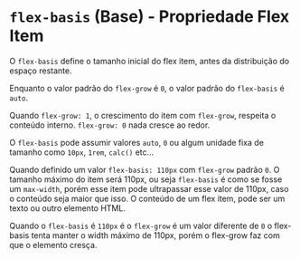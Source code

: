 # `flex-basis` (Base) - Propriedade Flex Item


O `flex-basis` define o tamanho inicial do flex item, antes da distribuição do espaço restante.

Enquanto o valor padrão do `flex-grow` é `0`, o valor padrão do `flex-basis` é `auto`.

Quando `flex-grow: 1`, o crescimento do item com `flex-grow`, respeita o conteúdo interno. `flex-grow: 0` nada cresce ao redor.

O `flex-basis` pode assumir valores `auto`, `0` ou algum unidade fixa de tamanho como `10px`, `1rem`, `calc()` etc...

Quando definido um valor `flex-basis: 110px` com `flex-grow` padrão `0`. O tamanho máximo do item será 110px, ou seja `flex-basis` é como se fosse um `max-width`, porém esse item pode ultrapassar esse valor de 110px, caso o conteúdo seja maior que isso. O conteúdo de um flex item, pode ser um texto ou outro elemento HTML.

Quando o `flex-basis` é `110px` é o `flex-grow` é um valor diferente de `0` o flex-basis tenta manter o width máximo de 110px, porém o flex-grow faz com que o elemento cresça.